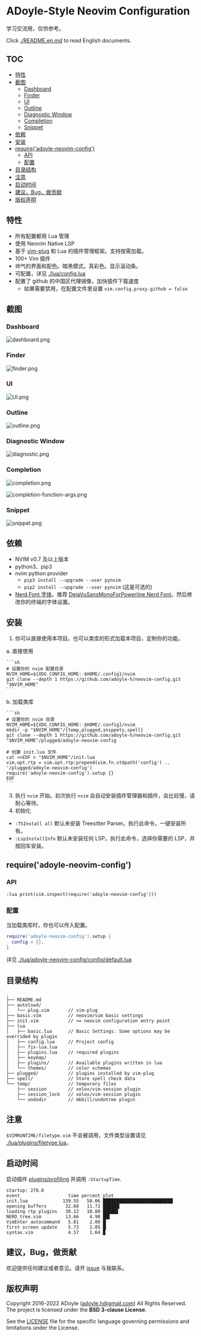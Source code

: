 # ADoyle-Style Neovim Configuration

学习交流用，仅供参考。

Click [./README.en.md](./README.en.md) to read English documents.

## TOC

<!-- MarkdownTOC GFM -->

- [特性](#特性)
- [截图](#截图)
    - [Dashboard](#dashboard)
    - [Finder](#finder)
    - [UI](#ui)
    - [Outline](#outline)
    - [Diagnostic Window](#diagnostic-window)
    - [Completion](#completion)
    - [Snippet](#snippet)
- [依赖](#依赖)
- [安装](#安装)
- [require('adoyle-neovim-config')](#requireadoyle-neovim-config)
    - [API](#api)
    - [配置](#配置)
- [目录结构](#目录结构)
- [注意](#注意)
- [启动时间](#启动时间)
- [建议，Bug，做贡献](#建议bug做贡献)
- [版权声明](#版权声明)

<!-- /MarkdownTOC -->

## 特性

- 所有配置都用 Lua 管理
- 使用 Neovim Native LSP
- 基于 [vim-plug][] 和 Lua 的插件管理框架。支持按需加载。
- 100+ Vim 插件
- 帅气的界面和配色。暗黑模式。真彩色。显示滚动条。
- 可配置，详见 [./lua/config.lua](./lua/config.lua)
- 配置了 github 的中国区代理镜像，加快插件下载速度
  - 如果需要禁用，在配置文件里设置 `vim.config.proxy.github = false`

## 截图

### Dashboard

![dashboard.png](https://media.githubusercontent.com/media/adoyle-h/_imgs/master/github/neovim-config/dashboard.png)

### Finder

![finder.png](https://media.githubusercontent.com/media/adoyle-h/_imgs/master/github/neovim-config/finder.png)

### UI

![UI.png](https://media.githubusercontent.com/media/adoyle-h/_imgs/master/github/neovim-config/UI.png)

### Outline

![outline.png](https://media.githubusercontent.com/media/adoyle-h/_imgs/master/github/neovim-config/outline.png)

### Diagnostic Window

![diagnostic.png](https://media.githubusercontent.com/media/adoyle-h/_imgs/master/github/neovim-config/diagnostic.png)

### Completion

![completion.png](https://media.githubusercontent.com/media/adoyle-h/_imgs/master/github/neovim-config/completion.png)

![completion-function-args.png](https://media.githubusercontent.com/media/adoyle-h/_imgs/master/github/neovim-config/completion-function-args.png)

### Snippet

![snippet.png](https://media.githubusercontent.com/media/adoyle-h/_imgs/master/github/neovim-config/snippet.png)

## 依赖

- NVIM v0.7 及以上版本
- python3、pip3
- nvim python provider
  - `pip3 install --upgrade --user pynvim`
  - `pip2 install --upgrade --user pynvim` (这是可选的)
- [Nerd Font 字体][Nerd Font]。推荐 [DejaVuSansMonoForPowerline Nerd Font][font]。然后修改你的终端的字体设置。

## 安装

1. 你可以直接使用本项目。也可以类库的形式加载本项目，定制你的功能。

  a. 直接使用

    ```sh
    # 设置你的 nvim 配置目录
    NVIM_HOME=${XDG_CONFIG_HOME:-$HOME/.config}/nvim
    git clone --depth 1 https://github.com/adoyle-h/neovim-config.git "$NVIM_HOME"
    ```

  b. 加载类库

    ```sh
    # 设置你的 nvim 目录
    NVIM_HOME=${XDG_CONFIG_HOME:-$HOME/.config}/nvim
    mkdir -p "$NVIM_HOME"/{temp,plugged,snippets,spell}
    git clone --depth 1 https://github.com/adoyle-h/neovim-config.git "$NVIM_HOME"/plugged/adoyle-neovim-config

    # 创建 init.lua 文件
    cat <<EOF > "$NVIM_HOME"/init.lua
    vim.opt.rtp = vim.opt.rtp:prepend(vim.fn.stdpath('config') .. '/plugged/adoyle-neovim-config')
    require('adoyle-neovim-config').setup {}
    EOF
    ```

3. 执行 `nvim` 开始。初次执行 `nvim` 会自动安装插件管理器和插件，会比较慢，请耐心等待。
4. 初始化
  - `:TSInstall all` 默认未安装 Treesitter Parser。执行此命令，一键安装所有。
  - `:LspInstallInfo` 默认未安装任何 LSP。执行此命令，选择你需要的 LSP，并按回车安装。

## require('adoyle-neovim-config')

### API

```
:lua print(vim.inspect(require('adoyle-neovim-config')))
```

### 配置

当加载类库时，你也可以传入配置。

```lua
require('adoyle-neovim-config').setup {
  config = {},
}
```

详见 [./lua/adoyle-neovim-config/config/default.lua](./lua/adoyle-neovim-config/config/default.lua)

## 目录结构

```
.
├── README.md
├── autoload/
│   └── plug.vim       // vim-plug
├── basic.vim          // neovim/vim basic settings
├── init.vim           // <= neovim configuration entry point
├── lua
│   ├── basic.lua      // Basic Settings. Some options may be overrided by plugin
│   ├── config.lua     // Project config
│   ├── fix-lua.lua
│   ├── plugins.lua    // required plugins
│   ├── keymap/
│   ├── plugins/       // Available plugins written in lua
│   └── themes/        // color schemas
├── plugged/           // plugins installed by vim-plug
├── spell/             // Store spell check data
└── temp/              // temporary files
    ├── session        // xolox/vim-session plugin
    ├── session_lock   // xolox/vim-session plugin
    └── undodir        // mbbill/undotree plugin
```

## 注意

`$VIMRUNTIME/filetype.vim` 不会被调用，文件类型设置请见 [./lua/plugins/filetype.lua](./lua/plugins/filetype.lua)。

## 启动时间

启动插件 [plugins/profiling](./lua/plugins/profiling.lua) 并调用 `:StartupTime`.

```
startup: 278.8
event                  time percent plot
init.lua             139.55   50.06 ██████████████████████████
opening buffers       32.68   11.72 ██████▏
loading rtp plugins   30.12   10.80 █████▋
NERD_tree.vim         13.66    4.90 ██▌
VimEnter autocommand   5.81    2.08 █▏
first screen update    5.73    2.05 █▏
syntax.vim             4.57    1.64 ▉
```

## 建议，Bug，做贡献

欢迎提供任何建议或者意见。请开 [issue][] 与我联系。

## 版权声明

Copyright 2016-2022 ADoyle (adoyle.h@gmail.com) All Rights Reserved. The project is licensed under the **BSD 3-clause License**.

See the [LICENSE][] file for the specific language governing permissions and limitations under the License.


<!-- links -->

[issue]: https://github.com/adoyle-h/neovim-config/issues
[LICENSE]: ./LICENSE
[font]: https://github.com/ryanoasis/nerd-fonts/tree/master/patched-fonts/DejaVuSansMono
[Nerd Font]: https://github.com/ryanoasis/nerd-fonts
[vim-plug]: https://github.com/junegunn/vim-plug
